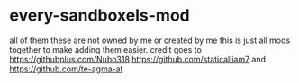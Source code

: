 # every-sandboxels-mod
all of them
these are not owned by me or created by me this is just all mods together to make adding them easier.
credit goes to https://githubplus.com/Nubo318 https://github.com/staticalliam7 and https://github.com/te-agma-at
